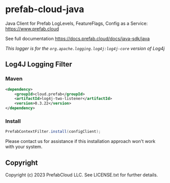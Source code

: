 # prefab-cloud-java
Java Client for Prefab LogLevels, FeatureFlags, Config as a Service: https://www.prefab.cloud

See full documentation https://docs.prefab.cloud/docs/java-sdk/java

_This logger is for the `org.apache.logging.log4j:log4j-core` version of Log4j_

## Log4J Logging Filter


### Maven
```xml
<dependency>
    <groupId>cloud.prefab</groupId>
    <artifactId>log4j-two-listener</artifactId>
    <version>0.3.22</version>
</dependency>
```

### Install

```java
PrefabContextFilter.install(configClient);
```

Please contact us for assistance if this installation approach won't work with your system.



## Copyright

Copyright (c) 2023 PrefabCloud LLC. See LICENSE.txt for further details.
